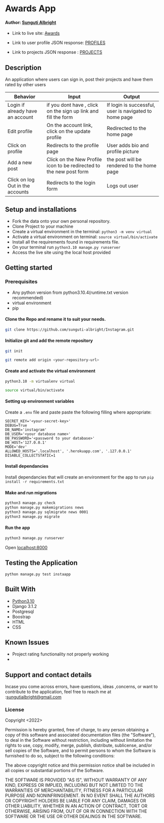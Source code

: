 # Awards App

#### Author: [Sunguti Albright](https://github.com/sunguti-albright)


* Link to live site: [Awards](https://albrightawards.herokuapp.com/)

* Link to user profile JSON response: [PROFILES](https://albrightawards.herokuapp.com/api/profile)

* Link to projects JSON response : [PROJECTS](https://albrightawards.herokuapp.com/api/project)

## Description
An application where users can sign in, post their projects and have them rated by other users
  

| Behavior            | Input                         | Output                        | 
| ------------------- | ----------------------------- | ----------------------------- |
| Login	if already have an account |if you dont have , click on the sign up link and fill the form  | If login is successful, user is navigated to home page | Click on `Comment` | Taken to where you can comment | Signs In/ Signs Up |
| Edit profile | On the account link, click on the  update profile | Redirected to the home page |
| Click on profile | Redirects to the profile page | User adds bio and profile picture |
|Add a new post|Click on the New Profile icon to be redirected to the new post form|the post will be rendered to the home page
| Click on log Out in the accounts| Redirects to the login form | Logs out user  |

## Setup and installations
* Fork the data onto your own personal repository.
* Clone Project to your machine
* Create a virtual environment in the terminal: `python3 -m venv virtual`
* Activate a virtual environment on terminal: `source virtual/bin/activate`
* Install all the requirements found in requirements file.
* On your terminal run `python3.10 manage.py runserver`
* Access the live site using the local host provided



## Getting started

### Prerequisites
* Any python version from python3.10.4(runtime.txt version recommended)
* virtual environment
* pip


#### Clone the Repo and rename it to suit your needs.
```bash
git clone https://github.com/sunguti-albright/Instagram.git
```
#### Initialize git and add the remote repository
```bash
git init
```
```bash
git remote add origin <your-repository-url>
```

#### Create and activate the virtual environment
```bash
python3.10 -m virtualenv virtual
```

```bash
source virtual/bin/activate
```

#### Setting up environment variables
Create a `.env` file and paste paste the following filling where appropriate:
```
SECRET_KEY='<your-secret-key>'
DEBUG=True
DB_NAME='instagram'
DB_USER='<your database name>'
DB_PASSWORD='<password to your database>'
DB_HOST='127.0.0.1'
MODE='dev'
ALLOWED_HOSTS='.localhost', '.herokuapp.com', '.127.0.0.1'
DISABLE_COLLECTSTATIC=1
```

#### Install dependancies
Install dependancies that will create an environment for the app to run
`pip install -r requirements.txt`

#### Make and run migrations
```bash
python3 manage.py check
python manage.py makemigrations news
python3 manage.py sqlmigrate news 0001
python3 manage.py migrate
```

#### Run the app
```bash
python3 manage.py runserver
```
Open [localhost:8000](http://127.0.0.1:8000/)



## Testing the Application
`python manage.py test instaapp`
        
## Built With

* [Python3.10](https://docs.python.org/3/)
* Django 3.1.2
* Postgresql 
* Boostrap
* HTML
* CSS

## Known Issues
* Project rating functionality not properly working
* 

## Support and contact details
 Incase you come across errors, have questions, ideas ,concerns, or want to contribute to the application, feel free to reach me at :sungutialbright@gmail.com

### License

Copyright <2022> <Sunguti Albright>

Permission is hereby granted, free of charge, to any person obtaining a copy of this software and associated documentation files (the "Software"), to deal in the Software without restriction, including without limitation the rights to use, copy, modify, merge, publish, distribute, sublicense, and/or sell copies of the Software, and to permit persons to whom the Software is furnished to do so, subject to the following conditions:

The above copyright notice and this permission notice shall be included in all copies or substantial portions of the Software.

THE SOFTWARE IS PROVIDED "AS IS", WITHOUT WARRANTY OF ANY KIND, EXPRESS OR IMPLIED, INCLUDING BUT NOT LIMITED TO THE WARRANTIES OF MERCHANTABILITY, FITNESS FOR A PARTICULAR PURPOSE AND NONINFRINGEMENT. IN NO EVENT SHALL THE AUTHORS OR COPYRIGHT HOLDERS BE LIABLE FOR ANY CLAIM, DAMAGES OR OTHER LIABILITY, WHETHER IN AN ACTION OF CONTRACT, TORT OR OTHERWISE, ARISING FROM, OUT OF OR IN CONNECTION WITH THE SOFTWARE OR THE USE OR OTHER DEALINGS IN THE SOFTWARE.